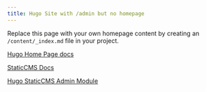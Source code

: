 ```yaml
---
title: Hugo Site with /admin but no homepage
---
```

Replace this page with your own homepage content by creating an `/content/_index.md` file in your project. 

[Hugo Home Page docs](https://gohugo.io/templates/homepage/)

[StaticCMS Docs](https://staticjscms.netlify.app/docs/intro)

[Hugo StaticCMS Admin Module](https://github.com/basa-casa/hugo-admin)

